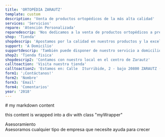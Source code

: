 ```yaml
---
title: 'ORTOPÉDIA ZARAUTZ'
template: custom
description: 'Venta de productos ortopédicos de la más alta calidad'
services: 'Servicios'
repare: 'Atención Personalizada'
reparedescrip: 'Nos dedicamos a la venta de productos ortopédicos a precios competitivos y mediante una atención personalizada'
shop: 'Tienda'
shopdescrip: 'Apostamos por la calidad en nuestros productos y la excelencia en el servicio que le ofrecemos'
support: 'A Domicilio'
supportdescrip: 'También puede disponer de nuestro servicio a domicilio'
shop2: 'Tienda fisica'
shopdescrip2: 'Contamos con nuestro local en el centro de Zarautz'
calltoaction: 'Visita nuestra tienda'
calltoaction2: 'Estamos en: Calle  Iturribide, 2 - bajo 20800 ZARAUTZ (Guipúzcoa)'
form1: '¡Contáctanos!'
form2: 'Nombre'
form3: 'Email'
form4: 'Comentarios'
year: '2018'
---
```




<div class="myWrapper" markdown="1">
# my markdown content

this content is wrapped into a div with class "myWrapper"
</div>

<div id="asesoramiento"> Asesoramiento </div>
<div id="asesoramiento2">Asesoramos cualquier tipo de empresa que necesite ayuda para crecer</div> 

